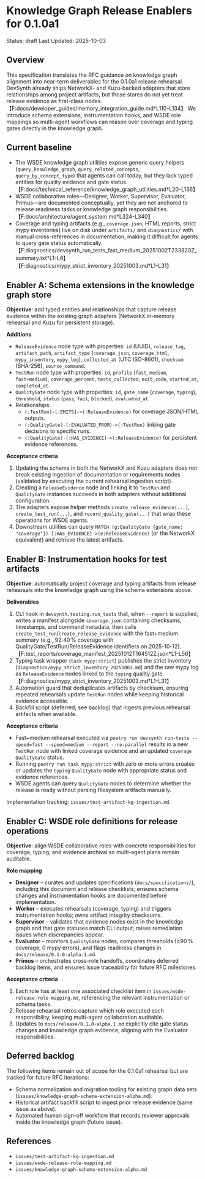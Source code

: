 # Knowledge Graph Release Enablers for 0.1.0a1

Status: draft
Last Updated: 2025-10-03

## Overview

This specification translates the RFC guidance on knowledge graph alignment into near-term deliverables for the 0.1.0a1 release rehearsal. DevSynth already ships NetworkX- and Kuzu-backed adapters that store relationships among project artifacts, but those stores do not yet treat release evidence as first-class nodes.【F:docs/developer_guides/memory_integration_guide.md†L110-L134】 We introduce schema extensions, instrumentation hooks, and WSDE role mappings so multi-agent workflows can reason over coverage and typing gates directly in the knowledge graph.

## Current baseline

* The WSDE knowledge graph utilities expose generic query helpers (`query_knowledge_graph`, `query_related_concepts`, `query_by_concept_type`) that agents can call today, but they lack typed entities for quality evidence and gate status.【F:docs/technical_reference/knowledge_graph_utilities.md†L20-L136】
* WSDE collaborative roles—Designer, Worker, Supervisor, Evaluator, Primus—are documented conceptually, yet they are not anchored to release readiness tasks or knowledge graph responsibilities.【F:docs/architecture/agent_system.md†L324-L340】
* Coverage and typing artifacts (e.g., `coverage.json`, HTML reports, strict mypy inventories) live on disk under `artifacts/` and `diagnostics/` with manual cross-references in documentation, making it difficult for agents to query gate status automatically.【F:diagnostics/devsynth_run_tests_fast_medium_20251002T233820Z_summary.txt†L1-L6】【F:diagnostics/mypy_strict_inventory_20251003.md†L1-L31】

## Enabler A: Schema extensions in the knowledge graph store

**Objective**: add typed entities and relationships that capture release evidence within the existing graph adapters (NetworkX in-memory rehearsal and Kuzu for persistent storage).

**Additions**

* `ReleaseEvidence` node type with properties: `id` (UUID), `release_tag`, `artifact_path`, `artifact_type` (`coverage_json`, `coverage_html`, `mypy_inventory`, `mypy_log`), `collected_at` (UTC ISO-8601), `checksum` (SHA-256), `source_command`.
* `TestRun` node type with properties: `id`, `profile` (`fast`, `medium`, `fast+medium`), `coverage_percent`, `tests_collected`, `exit_code`, `started_at`, `completed_at`.
* `QualityGate` node type with properties: `id`, `gate_name` (`coverage`, `typing`), `threshold`, `status` (`pass`, `fail`, `blocked`), `evaluated_at`.
* Relationships:
  * `(:TestRun)-[:EMITS]->(:ReleaseEvidence)` for coverage JSON/HTML outputs.
  * `(:QualityGate)-[:EVALUATED_FROM]->(:TestRun)` linking gate decisions to specific runs.
  * `(:QualityGate)-[:HAS_EVIDENCE]->(:ReleaseEvidence)` for persistent evidence references.

**Acceptance criteria**

1. Updating the schema in both the NetworkX and Kuzu adapters does not break existing ingestion of documentation or requirements nodes (validated by executing the current rehearsal ingestion script).
2. Creating a `ReleaseEvidence` node and linking it to `TestRun` and `QualityGate` instances succeeds in both adapters without additional configuration.
3. The adapters expose helper methods `create_release_evidence(...)`, `create_test_run(...)`, and `record_quality_gate(...)` that wrap these operations for WSDE agents.
4. Downstream utilities can query `MATCH (g:QualityGate {gate_name: "coverage"})-[:HAS_EVIDENCE]->(e:ReleaseEvidence)` (or the NetworkX equivalent) and retrieve the latest artifacts.

## Enabler B: Instrumentation hooks for test artifacts

**Objective**: automatically project coverage and typing artifacts from release rehearsals into the knowledge graph using the schema extensions above.

**Deliverables**

1. CLI hook in `devsynth.testing.run_tests` that, when `--report` is supplied, writes a manifest alongside `coverage.json` containing checksums, timestamps, and command metadata, then calls `create_test_run`/`create_release_evidence` with the fast+medium summary (e.g., 92.40 % coverage with QualityGate/TestRun/ReleaseEvidence identifiers on 2025-10-12).【F:test_reports/coverage_manifest_20251012T164512Z.json†L1-L56】
2. Typing task wrapper (`task mypy:strict`) publishes the strict inventory (`diagnostics/mypy_strict_inventory_20251003.md`) and the raw mypy log as `ReleaseEvidence` nodes linked to the `typing` quality gate.【F:diagnostics/mypy_strict_inventory_20251003.md†L1-L31】
3. Automation guard that deduplicates artifacts by checksum, ensuring repeated rehearsals update `TestRun` nodes while keeping historical evidence accessible.
4. Backfill script (deferred; see backlog) that ingests previous rehearsal artifacts when available.

**Acceptance criteria**

* Fast+medium rehearsal executed via `poetry run devsynth run-tests --speed=fast --speed=medium --report --no-parallel` results in a new `TestRun` node with linked coverage evidence and an updated `coverage` `QualityGate` status.
* Running `poetry run task mypy:strict` with zero or more errors creates or updates the `typing` `QualityGate` node with appropriate status and evidence references.
* WSDE agents can query `QualityGate` nodes to determine whether the release is ready without parsing filesystem artifacts manually.

Implementation tracking: `issues/test-artifact-kg-ingestion.md`.

## Enabler C: WSDE role definitions for release operations

**Objective**: align WSDE collaborative roles with concrete responsibilities for coverage, typing, and evidence archival so multi-agent plans remain auditable.

**Role mapping**

* **Designer** – curates and updates specifications (`docs/specifications/`), including this document and release checklists; ensures schema changes and instrumentation hooks are documented before implementation.
* **Worker** – executes rehearsals (coverage, typing) and triggers instrumentation hooks; owns artifact integrity checksums.
* **Supervisor** – validates that evidence nodes exist in the knowledge graph and that gate statuses match CLI output; raises remediation issues when discrepancies appear.
* **Evaluator** – monitors `QualityGate` nodes, compares thresholds (≥90 % coverage, 0 mypy errors), and flags readiness changes in `docs/release/0.1.0-alpha.1.md`.
* **Primus** – orchestrates cross-role handoffs, coordinates deferred backlog items, and ensures issue traceability for future RFC milestones.

**Acceptance criteria**

1. Each role has at least one associated checklist item in `issues/wsde-release-role-mapping.md`, referencing the relevant instrumentation or schema tasks.
2. Release rehearsal retros capture which role executed each responsibility, keeping multi-agent collaboration auditable.
3. Updates to `docs/release/0.1.0-alpha.1.md` explicitly cite gate status changes and knowledge graph evidence, aligning with the Evaluator responsibilities.

## Deferred backlog

The following items remain out of scope for the 0.1.0a1 rehearsal but are tracked for future RFC iterations:

* Schema normalization and migration tooling for existing graph data sets (`issues/knowledge-graph-schema-extension-alpha.md`).
* Historical artifact backfill script to ingest prior release evidence (same issue as above).
* Automated human sign-off workflow that records reviewer approvals inside the knowledge graph (future issue).

## References

* `issues/test-artifact-kg-ingestion.md`
* `issues/wsde-release-role-mapping.md`
* `issues/knowledge-graph-schema-extension-alpha.md`
